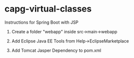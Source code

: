 # capg-virtual-classes

Instructions for Spring Boot with JSP

1. Create a folder "webapp" inside src->main->webapp

2. Add Eclipse Java EE Tools from Help->EclipseMarketplace

3. Add Tomcat Jasper Dependency to pom.xml
